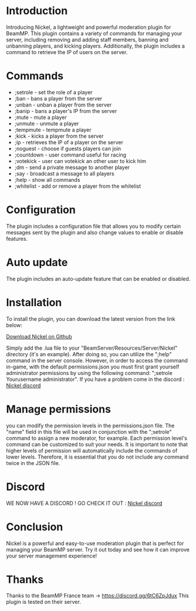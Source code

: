 # Introduction
Introducing Nickel, a lightweight and powerful moderation plugin for BeamMP. This plugin contains a variety of commands for managing your server, including removing and adding staff members, banning and unbanning players, and kicking players. Additionally, the plugin includes a command to retrieve the IP of users on the server.

# Commands
- ;setrole - set the role of a player
- ;ban - bans a player from the server
- ;unban - unban a player from the server
- ;banip - bans a player's IP from the server
- ;mute - mute a player
- ;unmute - unmute a player
- ;tempmute - tempmute a player
- ;kick - kicks a player from the server
- ;ip - retrieves the IP of a player on the server
- ;noguest - choose if guests players can join
- ;countdown - user command useful for racing
- ;votekick - user can votekick an other user to kick him
- ;dm - send a private message to another player
- ;say - broadcast a message to all players
- ;help - show all commands
- ;whitelist - add or remove a player from the whitelist

# Configuration
The plugin includes a configuration file that allows you to modify certain messages sent by the plugin and also change values to enable or disable features.

# Auto update 
The plugin includes an auto-update feature that can be enabled or disabled.

# Installation
To install the plugin, you can download the latest version from the link below:

[Download Nickel on Github](https://github.com/boubouleuh/Nickel-BeamMP-Plugin)

Simply add the .lua file to your "BeamServer/Resources/Server/Nickel" directory (it's an example). After doing so, you can utilize the ";help" command in the server console. However, in order to access the command in-game, with the default permissions.json you must first grant yourself administrator permissions by using the following command: ";setrole Yourusername administrator". If you have a problem come in the discord : [Nickel discord](https://discord.gg/h5P84FFw7B)


# Manage permissions
you can modify the permission levels in the permissions.json file. The "name" field in this file will be used in conjunction with the ";setrole" command to assign a new moderator, for example. Each permission level's command can be customized to suit your needs. It is important to note that higher levels of permission will automatically include the commands of lower levels. Therefore, it is essential that you do not include any command twice in the JSON file.

# Discord
WE NOW HAVE A DISCORD ! GO CHECK IT OUT :
[Nickel discord](https://discord.gg/h5P84FFw7B)

# Conclusion
Nickel is a powerful and easy-to-use moderation plugin that is perfect for managing your BeamMP server. Try it out today and see how it can improve your server management experience!

# Thanks
Thanks to the BeamMP France team -> https://discord.gg/6tC6ZpJdux
This plugin is tested on their server.
